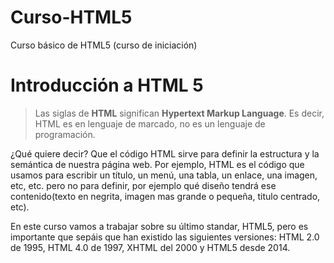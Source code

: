 # Curso-HTML5
Curso básico de HTML5 (curso de iniciación)


# Introducción a HTML 5
> Las siglas de **HTML** significan **Hypertext Markup Language**. Es decir, HTML es en lenguaje de marcado, no es un lenguaje de programación.

¿Qué quiere decir? Que el código HTML sirve para definir la estructura y la semántica de nuestra página web. Por ejemplo, HTML es el código que usamos para escribir un título, un menú, una tabla, un enlace, una imagen, etc, etc. pero no para definir, por ejemplo qué diseño tendrá ese contenido(texto en negrita, imagen mas grande o pequeña, titulo centrado, etc).

En este curso vamos a trabajar sobre su último standar, HTML5, pero es importante que sepáis que han existido las siguientes versiones: HTML 2.0 de 1995, HTML 4.0 de 1997, XHTML del 2000 y HTML5 desde 2014.
